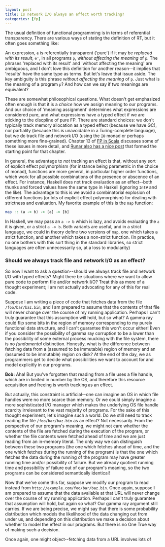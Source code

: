 ```yaml
---
layout: post
title: Is network I/O always an effect worth tracking?
categories: [fp]
---
```


The usual definition of functional programming is in terms of referential transparency. There are various ways of stating the definition of RT, but it often goes something like: 

An expression, `e` is referentially transparent ('pure') if it may be _replaced with its result_, `e'`, in all programs `p`, _without affecting the meaning_ of `p`. The phrases 'replaced with its result' and 'without affecting the meaning' are ambiguous, and I don't love this definition for another reason--it implies that 'results' have the same type as terms. But let's leave that issue aside. The key ambiguity is this phrase _without affecting the meaning_ of `p`. Just what is the meaning of a program `p`? And how can we say if two meanings are equivalent?

These are somewhat philosophical questions. What doesn't get emphasized often enough is that it is a _choice_ how we assign meaning to our programs. And our choice of 'meaning assignment' determines what expressions are considered pure, and what expressions have a typed effect if we are sticking to the discpline of pure FP. There are standard choices: we don't typically track memory allocation as a typed effect (because we have GC), nor partiality (because this is unavoidable in a Turing-complete language), but we do track file and network I/O (using the `IO` monad or perhaps something more fine-grained). Chapter 13 of [FP in Scala](manning.com/bjarnason) discusses some of these issues in more detail, and [Runar also has a nice post](http://blog.higher-order.com/blog/2012/09/13/what-purity-is-and-isnt/) that formed the starting point for that chapter.

In general, the advantage to _not_ tracking an effect is that, without any sort of explicit effect polymorphism (for instance being parametric in the choice of monad), functions are more general, in particular higher order functions, which work for all possible combinations of the presence or abscence of an effect. For instance, Haskell does not track evaluation as an effect--both thunks and forced values have the same type in Haskell (ignoring `Int#` and the like). The advantage to this is we avoid a combinatorial explosion of different functions (or lots of explicit effect polymorphism) for dealing with strictness and evaluation. My favorite example of this is the `map` function:

~~~ Haskell
map :: (a -> b) -> [a] -> [b]
~~~

In Haskell, we may pass an `a -> b` which is lazy, and avoids evaluating the `a` it is given, or a strict `a -> b`. Both variants are useful, and in a strict language, we could in theory define two versions of `map`, one which takes a strict function, and another which takes a non-strict function. (In practice, no one bothers with this sort thing in the standard libraries, so strict languages are often unnecessarily so, at a loss to modularity)

### Should we always track file and network I/O as an effect? ###

So now I want to ask a question--should we always track file and network I/O with typed effects? Might there be situations where we want to allow pure code to perform file and/or network I/O? Treat this as more of a thought experiment; I am not actually advocating for any of this for real code.

Suppose I am writing a piece of code that fetches data from the file `/foo/bar/baz.bin`, and I am prepared to assume that the contents of that file will never change over the course of my running application. Perhaps I can't truly guarantee that this assumption will hold, but so what? A gamma ray could flip some bits in the region of memory corresponding to my purely functional data structure, and I can't guarantee this won't occur either! Even if you consider the possibility of gamma ray corruption to be a lower than the possibility of some external process mucking with the file system, there is no _fundamental_ distinction. Honestly, what is the difference between fetching data from a (assumed to be immutable) region of memory and an (assumed to be immutable) region on disk? At the end of the day, we as programmers get to decide what possibilities we want to account for and model explicitly in our programs.

__Bob:__ Aha! But you've forgotten that reading from a file uses a file handle, which are in limited in number by the OS, and therefore this resource acquisition and freeing is worth tracking as an effect. 

But actually, this constraint is artificial--one can imagine an OS in which file handles were no more scarce than memory. Or we could simply imagine a more sophisticated I/O manager which makes the underlying OS file handle scarcity irrelevant to the vast majority of programs. For the sake of this thought experiment, let's imagine such a world. Do we still need to track reading the file `/foo/bar/baz.bin` as an effect? Not necessarily. From the perspective of our program's meaning, we might not care whether the contents of the file are fetched during the execution of the program, or whether the file contents were fetched ahead of time and we are just reading from an in-memory literal. The only way we can distinguish between these two programs (the one which fetches ahead of time, and the one which fetches during the running of the program) is that the one which fetches the data during the running of the program may have greater running time and/or possibility of failure. But we already quotient running time and possibility of failure out of our program's meaning, so the two programs can be considered semantically identical!

Now that we've come this far, suppose we modify our program to read instead from `http://example.com/foo/bar/baz.bin`. Once again, suppose I am prepared to assume that the data available at that URL will never change over the course of my running application. Perhaps I can't truly guarantee that assumption will hold, but again so what? Our gamma ray argument still carries. If we are being precise, we might say that there is some probability distribution which models the likelihood of the data changing out from under us, and depending on this distribution we make a decision about whether to model the effect in our programs. But there is no One True way of making such a decision.

Once again, one might object--fetching data from a URL involves lots of 
